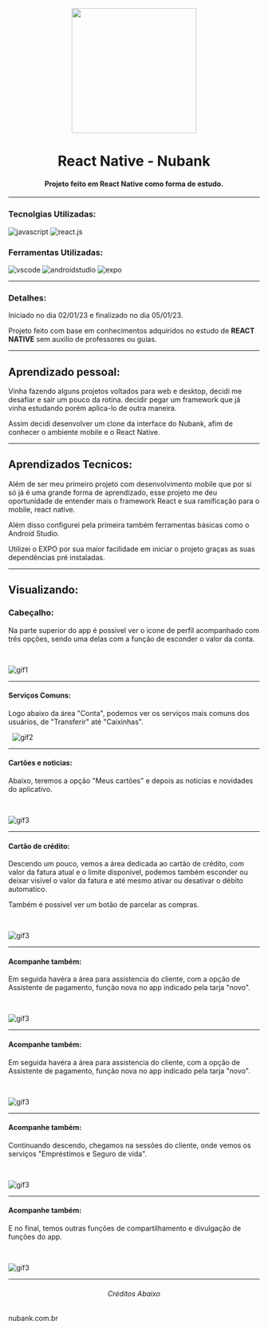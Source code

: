 <div align="center">
<img  src="https://upload.wikimedia.org/wikipedia/commons/thumb/f/f7/Nubank_logo_2021.svg/2560px-Nubank_logo_2021.svg.png" style="
width: 250px;">

# React Native - Nubank

#### Projeto feito em React Native como forma de estudo.
</div>

---

### Tecnolgias Utilizadas:

![javascript](https://img.shields.io/badge/JAVASCRIPT-323330?&logo=javascript&logoColor=f0db4f&style=flat&logoWidth=30) ![react.js](https://img.shields.io/badge/REACT_NATIVE-61DAFB?&logo=react&logoColor=303030&style=flat&logoWidth=30)

### Ferramentas Utilizadas:

![vscode](https://img.shields.io/badge/VS%20CODE-0078d7?&logo=visualstudiocode&logoColor=white&style=flat&logoWidth=30) ![androidstudio](https://img.shields.io/badge/VS%20CODE-3add85?&logo=androidstudio&logoColor=012c40&style=flat&logoWidth=30) ![expo](https://img.shields.io/badge/EXPO-black?&logo=expo&logoColor=white&style=flat&logoWidth=30)

---
### Detalhes:
Iniciado no dia 02/01/23 e finalizado no dia 05/01/23.

Projeto feito com base em conhecimentos adquiridos no estudo de  **REACT NATIVE** sem auxilio de professores ou guias.  

---
## Aprendizado pessoal:
Vinha fazendo alguns projetos voltados para web e desktop, decidi me desafiar e sair um pouco da rotina.
decidir pegar um framework que já vinha estudando porém aplica-lo de outra maneira.

Assim decidi desenvolver um clone da interface do Nubank, afim de conhecer o ambiente mobile e o React Native.

---
## Aprendizados Tecnicos:
Além de ser meu primeiro projeto com desenvolvimento mobile que por si só já é uma grande forma de aprendizado, esse projeto me deu oportunidade de entender mais o framework React e sua ramificação para o mobile, react native.

Além disso configurei pela primeira também ferramentas básicas como o Android Studio.

Utilizei o EXPO por sua maior facilidade em iniciar o projeto graças as suas dependências pré instaladas.

---
## Visualizando:

### Cabeçalho:

Na parte superior do app é possivel ver o icone de perfil
acompanhado com três opções, sendo uma delas com a função de esconder o valor da conta.
&nbsp;
     
&nbsp;

![gif1](/assets/HiddenValue.gif)

---
#### Serviços Comuns:

Logo abaixo da área "Conta", podemos ver os serviços mais comuns dos usuários, de "Transferir" até "Caixinhas".
&nbsp;
     
&nbsp;
![gif2](/assets//CommonServices.gif)

---
#### Cartões e noticias:
Abaixo, teremos a opção "Meus cartões" e depois as noticias e novidades do aplicativo.
&nbsp;
     
&nbsp;

![gif3](/assets/CardsAndNews.gif)

---
#### Cartão de crédito:
Descendo um pouco, vemos a área dedicada ao cartão de crédito,
com valor da fatura atual e o limite disponivel, podemos também esconder ou deixar visivel o valor da fatura e até mesmo ativar ou desativar o débito automatico.

Também é possivel ver um botão de parcelar as compras.
     
&nbsp;

![gif3](/assets/CreditCard.gif)

---
#### Acompanhe também:
Em seguida havéra a área para assistencia do cliente, com a opção de Assistente de pagamento, função nova no app indicado pela tarja "novo".

&nbsp;

![gif3](/assets/AlsoFollow.gif)

---
#### Acompanhe também:
Em seguida havéra a área para assistencia do cliente, com a opção de Assistente de pagamento, função nova no app indicado pela tarja "novo".

&nbsp;

![gif3](/assets/AlsoFollow.gif)

---
#### Acompanhe também:
Continuando descendo, chegamos na sessões do cliente, onde vemos os serviços "Empréstimos e Seguro de vida".

&nbsp;

![gif3](/assets/ClientSessions.gif)

---
#### Acompanhe também:
E no final, temos outras funções de compartilhamento e divulgação de funções do app.

&nbsp;

![gif3](/assets/FindOutMore.gif)

---
<div align='center'>
	<h6>Créditos Abaixo</h6>
</div>

nubank.com.br
